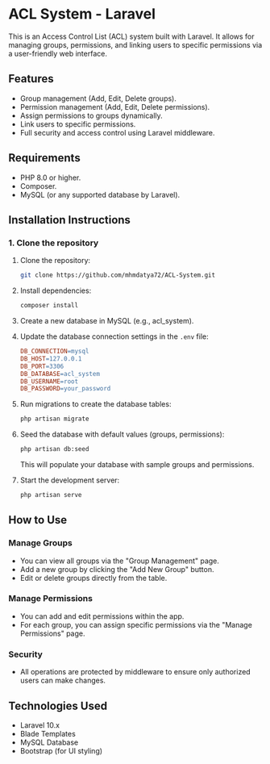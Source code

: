 # ACL System - Laravel

This is an Access Control List (ACL) system built with Laravel. It allows for managing groups, permissions, and linking users to specific permissions via a user-friendly web interface.

## Features

- Group management (Add, Edit, Delete groups).
- Permission management (Add, Edit, Delete permissions).
- Assign permissions to groups dynamically.
- Link users to specific permissions.
- Full security and access control using Laravel middleware.

## Requirements

- PHP 8.0 or higher.
- Composer.
- MySQL (or any supported database by Laravel).

## Installation Instructions

### 1. Clone the repository

1. Clone the repository:
    ```sh
    git clone https://github.com/mhmdatya72/ACL-System.git
    ```

2. Install dependencies:
    ```sh
    composer install
    ```

3. Create a new database in MySQL (e.g., acl_system).

4. Update the database connection settings in the `.env` file:
    ```makefile
    DB_CONNECTION=mysql
    DB_HOST=127.0.0.1
    DB_PORT=3306
    DB_DATABASE=acl_system
    DB_USERNAME=root
    DB_PASSWORD=your_password
    ```

5. Run migrations to create the database tables:
    ```sh
    php artisan migrate
    ```

6. Seed the database with default values (groups, permissions):
    ```sh
    php artisan db:seed
    ```
    This will populate your database with sample groups and permissions.

7. Start the development server:
    ```sh
    php artisan serve
    ```

## How to Use

### Manage Groups

- You can view all groups via the "Group Management" page.
- Add a new group by clicking the "Add New Group" button.
- Edit or delete groups directly from the table.

### Manage Permissions

- You can add and edit permissions within the app.
- For each group, you can assign specific permissions via the "Manage Permissions" page.

### Security

- All operations are protected by middleware to ensure only authorized users can make changes.

## Technologies Used

- Laravel 10.x
- Blade Templates
- MySQL Database
- Bootstrap (for UI styling)

